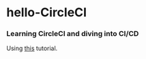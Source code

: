 # hello-CircleCI
### Learning CircleCI and diving into CI/CD
Using [this](https://circleci.com/docs/2.0/getting-started/) tutorial.
